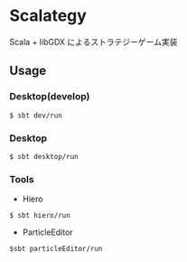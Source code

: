 Scalategy
====

Scala + libGDX によるストラテジーゲーム実装

## Usage

### Desktop(develop)

`$ sbt dev/run`

### Desktop

`$ sbt desktop/run`

### Tools

- Hiero

`$ sbt hiero/run`

- ParticleEditor

`$sbt particleEditor/run`
